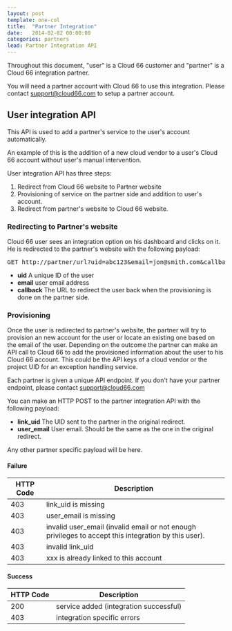 ```yaml
---
layout: post
template: one-col
title:  "Partner Integration"
date:   2014-02-02 00:00:00
categories: partners
lead: Partner Integration API
---
```


Throughout this document, "user" is a Cloud 66 customer and "partner" is a Cloud 66 integration partner. 

You will need a partner account with Cloud 66 to use this integration. Please contact [support@cloud66.com](mailto:support@cloud66.com) to setup a partner account.

## User integration API

This API is used to add a partner's service to the user's account automatically.

An example of this is the addition of a new cloud vendor to a user's Cloud 66 account without user's manual intervention.

User integration API has three steps:

1. Redirect from Cloud 66 website to Partner website
2. Provisioning of service on the partner side and addition to user's account.
3. Redirect from partner's website to Cloud 66 website.

### Redirecting to Partner's website

Cloud 66 user sees an integration option on his dashboard and clicks on it. He is redirected to the partner's website with the following payload:

<pre>
GET http://partner/url?uid=abc123&email=jon@smith.com&callback=https://www.cloud66.com/url
</pre>

- **uid**       A unique ID of the user
- **email**     user email address
- **callback**  The URL to redirect the user back when the provisioning is done on the partner side.

### Provisioning

Once the user is redirected to partner's website, the partner will try to provision an new account for the user or locate an existing one based on the email of the user. Depending on the outcome the partner can make an API call to Cloud 66 to add the provisioned information about the user to his Cloud 66 account. This could be the API keys of a cloud vendor or the project UID for an exception handling service.

Each partner is given a unique API endpoint. If you don't have your partner endpoint, please contact [support@cloud66.com](mailto:support@cloud66.com)

You can make an HTTP POST to the partner integration API with the following payload:

- **link_uid** The UID sent to the partner in the original redirect.
- **user_email** User email. Should be the same as the one in the original redirect.

Any other partner specific payload will be here.

#### Failure

<table class='table table-bordered table-striped'>
	<thead>
		<tr>
			<th>HTTP Code</th>
			<th>Description</th>
		</tr>
	</thead>
	<tbody>
    <tr><td>403</td><td>link_uid is missing</td></tr>
    <tr><td>403</td><td>user_email is missing</td></tr>
    <tr><td>403</td><td>invalid user_email (invalid email or not enough privileges to accept this integration by this user).</td></tr>
    <tr><td>403</td><td>invalid link_uid</td></tr>
    <tr><td>403</td><td>xxx is already linked to this account</td></tr>
  </tbody>
</table>

#### Success

<table class='table table-bordered table-striped'>
	<thead>
		<tr>
			<th>HTTP Code</th>
			<th>Description</th>
		</tr>
	</thead>
	<tbody>
    <tr><td>200</td><td>service added (integration successful)</td></tr>
    <tr><td>403</td><td>integration specific errors</td></tr>
  </tbody>
</table>
